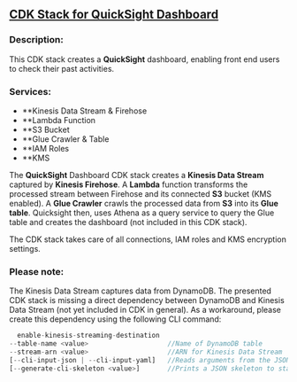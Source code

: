 <!-- ABOUT THE PROJECT -->
## <u> CDK Stack for QuickSight Dashboard </u>

### Description:
This CDK stack creates a **QuickSight** dashboard, enabling front end users to check their past activities. &nbsp;
&nbsp;
&nbsp;
### Services:
* **Kinesis Data Stream & Firehose
* **Lambda Function
* **S3 Bucket
* **Glue Crawler & Table
* **IAM Roles
* **KMS

The **QuickSight** Dashboard CDK stack creates a **Kinesis Data Stream** captured by **Kinesis Firehose**. A **Lambda** function transforms the processed stream between Firehose and its connected **S3** bucket (KMS enabled). A **Glue Crawler** crawls the processed data from **S3** into its **Glue table**. Quicksight then, uses Athena as a query service to query the Glue table and creates the dashboard (not included in this CDK stack).

The CDK stack takes care of all connections, IAM roles and KMS encryption settings. 

### Please note:
The Kinesis Data Stream captures data from DynamoDB. The presented CDK stack is missing a direct dependency between DynamoDB and Kinesis Data Stream (not yet included in CDK in general). As a workaround, please create this dependency using the following CLI command: 
```javascript
  enable-kinesis-streaming-destination
--table-name <value>                    //Name of DynamoDB table
--stream-arn <value>                    //ARN for Kinesis Data Stream
[--cli-input-json | --cli-input-yaml]   //Reads arguments from the JSON string provided
[--generate-cli-skeleton <value>]       //Prints a JSON skeleton to standard output without sending an API request
```
